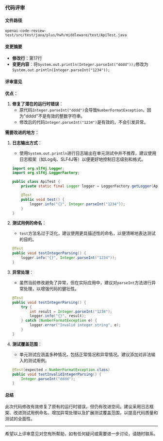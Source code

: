 ### 代码评审

#### 文件路径
`openai-code-review-test/src/test/java/plus/hwh/middleware/test/ApiTest.java`

#### 变更摘要
- **修改行**：第17行
- **变更内容**：将`System.out.println(Integer.parseInt("dddd"));`修改为`System.out.println(Integer.parseInt("1234"));`

#### 评审意见

**优点：**
1. **修复了潜在的运行时错误**：
   - 原代码`Integer.parseInt("dddd")`会导致`NumberFormatException`，因为"dddd"不是有效的整数字符串。
   - 修改后的代码`Integer.parseInt("1234")`是有效的，不会引发异常。

**需要改进的地方：**
1. **日志输出方式**：
   - 使用`System.out.println`进行日志输出在单元测试中并不推荐，建议使用日志框架（如Log4j、SLF4J等）以便更好地控制日志级别和格式。
   ```java
   import org.slf4j.Logger;
   import org.slf4j.LoggerFactory;

   public class ApiTest {
       private static final Logger logger = LoggerFactory.getLogger(ApiTest.class);

       @Test
       public void test() {
           logger.info("{}", Integer.parseInt("1234"));
       }
   }
   ```

2. **测试用例的命名**：
   - `test`方法名过于泛化，建议使用更具描述性的命名，以便清晰地表达测试的目的。
   ```java
   @Test
   public void testIntegerParsing() {
       logger.info("{}", Integer.parseInt("1234"));
   }
   ```

3. **异常处理**：
   - 虽然当前修改避免了异常，但在实际应用中，建议对`parseInt`方法进行异常处理，以增强代码的健壮性。
   ```java
   @Test
   public void testIntegerParsing() {
       try {
           int result = Integer.parseInt("1234");
           logger.info("{}", result);
       } catch (NumberFormatException e) {
           logger.error("Invalid integer string", e);
       }
   }
   ```

4. **测试覆盖范围**：
   - 单元测试应涵盖多种情况，包括正常情况和异常情况。建议添加对非法输入的测试用例。
   ```java
   @Test(expected = NumberFormatException.class)
   public void testInvalidIntegerParsing() {
       Integer.parseInt("dddd");
   }
   ```

#### 总结
此次代码修改有效修复了原有的运行时错误，但仍有改进空间。建议采用日志框架、改进测试用例命名、增加异常处理以及扩展测试覆盖范围，以提高代码质量和测试的全面性。

---

希望以上评审意见对您有所帮助，如有任何疑问或需要进一步讨论，请随时联系。